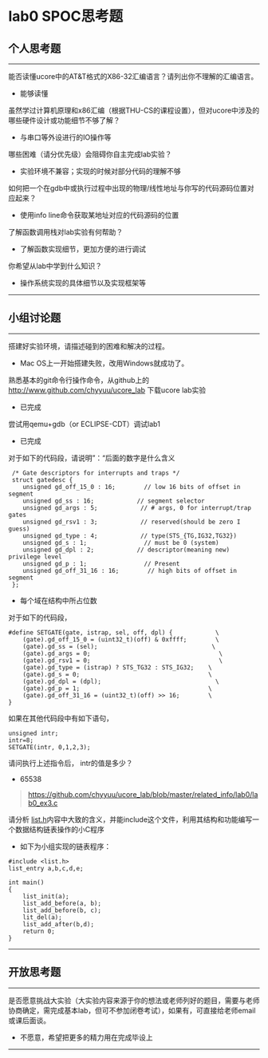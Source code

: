 # lab0 SPOC思考题

## 个人思考题

---

能否读懂ucore中的AT&T格式的X86-32汇编语言？请列出你不理解的汇编语言。
- 能够读懂

虽然学过计算机原理和x86汇编（根据THU-CS的课程设置），但对ucore中涉及的哪些硬件设计或功能细节不够了解？
- 与串口等外设进行的IO操作等


哪些困难（请分优先级）会阻碍你自主完成lab实验？
- 实验环境不兼容；实现的时候对部分代码的理解不够

>   

如何把一个在gdb中或执行过程中出现的物理/线性地址与你写的代码源码位置对应起来？
- 使用info line命令获取某地址对应的代码源码的位置


了解函数调用栈对lab实验有何帮助？
- 了解函数实现细节，更加方便的进行调试

你希望从lab中学到什么知识？
- 操作系统实现的具体细节以及实现框架等

>   

---

## 小组讨论题

---

搭建好实验环境，请描述碰到的困难和解决的过程。
- Mac OS上一开始搭建失败，改用Windows就成功了。

熟悉基本的git命令行操作命令，从github上的 http://www.github.com/chyyuu/ucore_lab 下载ucore lab实验
- 已完成

尝试用qemu+gdb（or ECLIPSE-CDT）调试lab1
- 已完成

对于如下的代码段，请说明”：“后面的数字是什么含义
```
 /* Gate descriptors for interrupts and traps */
 struct gatedesc {
    unsigned gd_off_15_0 : 16;        // low 16 bits of offset in segment
    unsigned gd_ss : 16;            // segment selector
    unsigned gd_args : 5;            // # args, 0 for interrupt/trap gates
    unsigned gd_rsv1 : 3;            // reserved(should be zero I guess)
    unsigned gd_type : 4;            // type(STS_{TG,IG32,TG32})
    unsigned gd_s : 1;                // must be 0 (system)
    unsigned gd_dpl : 2;            // descriptor(meaning new) privilege level
    unsigned gd_p : 1;                // Present
    unsigned gd_off_31_16 : 16;        // high bits of offset in segment
 };
 ```

- 每个域在结构中所占位数

对于如下的代码段，
```
#define SETGATE(gate, istrap, sel, off, dpl) {            \
    (gate).gd_off_15_0 = (uint32_t)(off) & 0xffff;        \
    (gate).gd_ss = (sel);                                \
    (gate).gd_args = 0;                                    \
    (gate).gd_rsv1 = 0;                                    \
    (gate).gd_type = (istrap) ? STS_TG32 : STS_IG32;    \
    (gate).gd_s = 0;                                    \
    (gate).gd_dpl = (dpl);                                \
    (gate).gd_p = 1;                                    \
    (gate).gd_off_31_16 = (uint32_t)(off) >> 16;        \
}
```
如果在其他代码段中有如下语句，
```
unsigned intr;
intr=8;
SETGATE(intr, 0,1,2,3);
```
请问执行上述指令后， intr的值是多少？

- 65538

> https://github.com/chyyuu/ucore_lab/blob/master/related_info/lab0/lab0_ex3.c

请分析 [list.h](https://github.com/chyyuu/ucore_lab/blob/master/labcodes/lab2/libs/list.h)内容中大致的含义，并能include这个文件，利用其结构和功能编写一个数据结构链表操作的小C程序
- 如下为小组实现的链表程序：
```
#include <list.h>
list_entry a,b,c,d,e;

int main()
{
    list_init(a);
    list_add_before(a, b);
    list_add_before(b, c);
    lit_del(a);
    list_add_after(b,d);
    return 0;
}
```

> 

---

## 开放思考题

---

是否愿意挑战大实验（大实验内容来源于你的想法或老师列好的题目，需要与老师协商确定，需完成基本lab，但可不参加闭卷考试），如果有，可直接给老师email或课后面谈。
- 不愿意，希望把更多的精力用在完成毕设上

>  

---

